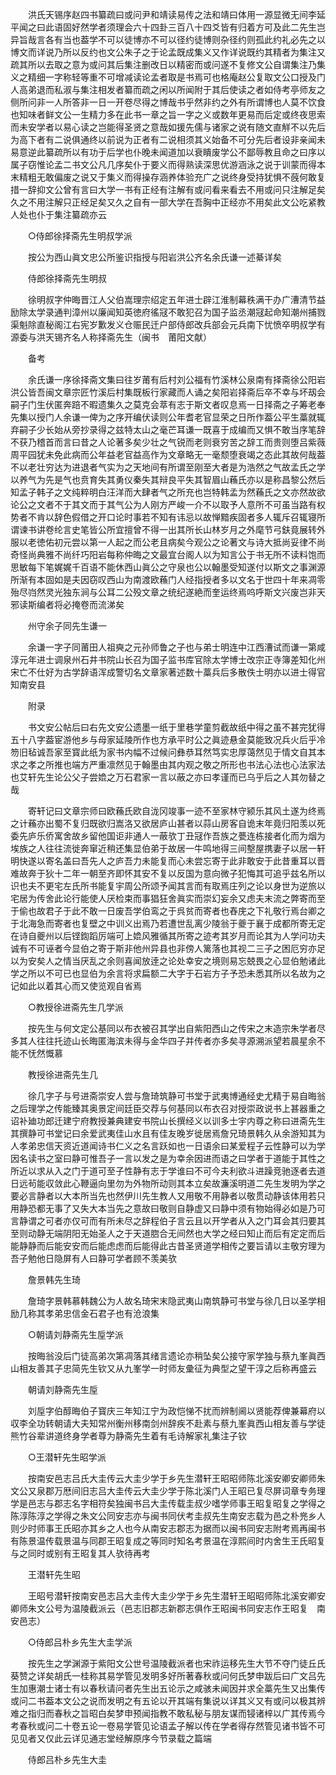 <!-- { "loadSidebar": true } -->
　　洪氏天锡序赵四书纂疏曰或问尹和靖读易传之法和靖曰体用一源显微无间李延平闻之曰此语固好然学者须理会六十四卦三百八十四爻皆有归着方可及此二先生岂异旨哉言各有当也葢学不可以徒博亦不可以径约徒博则杂径约则孤此约礼必先之以博文而详说乃所以反约也文公朱子之于论孟既成集义又作详说既约其精者为集注又疏其所以去取之意为或问其后集注删改日以精密而或问遂不复修文公自谓集注乃集义之精细一字称轻等重不可增减读论孟者取是书焉可也格庵赵公复取文公口授及门人高弟退而私淑与集注相发者纂而疏之闲以所闻附于其后使读之者如侍考亭师友之侧所问非一人所答非一日一开卷尽得之博哉书乎然非约之外有所谓博也人莫不饮食也知味者鲜文公一生精力多在此书一章之旨一字之义或数年更易而后定或终夜思索而未安学者以易心读之岂能得圣贤之意哉如援先儒与诸家之说有随文直觧不以先后为高下者有二说俱通终以前说为正者有二说相须其义始备不可分先后者设非亲闻未易意逆此纂疏所以有功于后学也仆晚未闻道加以衰瞶废学公不鄙辱教且命之曰序以属子窃惟论孟二书文公凡几序矣仆于要义而得熟读深思优游涵泳之说于训蒙而得本末精粗无敢偏废之说又于集义而得操存涵养体验充广之说终身受持犹惧不蔇何敢复措一辞抑文公曾有言曰大学一书有正经有注解有或问看来看去不用或问只注解足矣久之不用注解只正经足矣又久之自有一部大学在吾胸中正经亦不用矣此文公吃紧教人处也仆于集注纂疏亦云

　　○侍郎徐择斋先生明叔学派

　　按公为西山眞文忠公所鉴识指授与阳岩洪公齐名余氏谦一述綦详矣

　　侍郎徐择斋先生明叔

　　徐明叔字仲晦晋江人父伯嵩理宗绍定五年进士辟江淮制幕秩满干办广漕清节益励除太学录通判漳州以廉闻知英徳府徭冦不敢犯召为国子监丞潮冦起命知潮州捕戮渠魁除直秘阁江右宪岁歉发义仓赈民迁户部侍郎改兵部会元兵南下忧愤卒明叔学有源委与洪天锡齐名人称择斋先生（闽书　莆阳文献）

　　备考

　　余氏谦一序徐择斋文集曰往岁莆有后村刘公福有竹溪林公泉南有择斋徐公阳岩洪公皆吾闽文章宗匠竹溪后村集既板行家藏而人诵之矣阳岩择斋后卒不幸与坏刼会嗣子门生伏匿奔踣不暇遗集久之莫克会萃有志于斯文者叹息焉一日择斋之子筹老奉先集以授门人余谦一俾为之序开编伏读则公年耆老官显荣之日所作葢公平生藁就辄弃嗣子少长始从旁抄录得之兹特太山之毫芒耳谦一既喜于成编而又惧不敢当序笔辞不获乃稽首而言曰昔之人论著多矣少壮之气锐而老则衰穷苦之辞工而贵则堕吕紫薇周平园犹未免此病而公年益老官益高作为文章略无一毫颓堕衰竭之态此其故何哉葢不以老壮穷达为进退者气实为之天地间有所谓至刚至大者是为浩然之气故孟氏之学以养气为先是气也贲育失其勇仪秦失其辩良平失其智眉山蘓氏亦以是称昌黎公然后知孟子韩子之文纯粹明白汪洋而大肆者气之所充也岂特韩孟为然蘓氏之文亦然故欲论公之文者不于其文而于其气公为人刚方严峻一介不以取予人意所不可虽当路有权势者不肯以辞色假借之开口论时事若不知有讳忌以故惮黯疾固者多人辄斥召辄寝所谓谏书讲卷纶言史笔皆公所宜擅曾不得一出其所长山林岁月之外麾节弓鈇竟展转外服以老徳佑初元尝以第一人起之而公老且病矣今观公之论著文与诗大抵尚妥律不尚奇怪尚典雅不尚纤巧阳岩每称仲晦之文最宜台阁人以为知言公于书无所不读料饱而思敏每下笔娓娓千百语不能休西山眞公之守泉也公以翰墨受知遂付以斯文之事渊源所渐有本固如是夫因窃叹西山为南渡欧蘓门人经指授者多以文名于世四十年来凋零殆尽岿然灵光独东涧与公耳二公殁文章之统纪遂絶而奎运终焉呜呼斯文兴废岂非天邪读斯编者将必掩卷而流涕矣

　　州守余子同先生谦一

　　余谦一字子同莆田人祖奭之元孙师鲁之子也与弟士明连中江西漕试而谦一第咸淳元年进士调泉州石井书院山长召为国子监书库官除太学博士改宗正寺簿差知化州宋亡不仕好为古学辞语浑成警切名文章家著述数十藁兵后多散佚士明亦以进士得官知南安县

　　附录

　　书文安公帖后曰右先文安公遗墨一纸于里巷学童剪截故纸中得之虽不甚完犹得五十八字葢宦游他乡与母家延陵所作也方承平时公之眞迹悬金莫能致况兵火后乎冷笏旧毡诚吾家至寳此纸为家书内幅不过候问彝恭耳然笃实忠厚蔼然见于情文自其本求之孝之所推也端方严重凛然见于翰墨由其内观之敬之所形也书法心法也心法家法也艾轩先生论公父子尝嫓之万石君家一言以蔽之亦曰孝谨而已乌乎后之人其勿替之哉

　　寄轩记曰文章宗师曰欧蘓氏欧自泷冈竣事一迹不至家林守颍乐其风土遂为终焉之计蘓亦出蜀不复归既欲归嵩洛又欲居庐山甚者以蒜山房客自诡末年竟归阳羡以死委先庐乐侨寓舍故乡留他国讵非通人一蔽欤丁丑冦作吾族之甍连栋接者化而为烟为埃族之人往往流徙奔窜近稍还集显伯弟于故居一牛鸣地得三间墼屋携妻子以居一轩明快遂以寄名盖曰吾先人之庐吾力未能复而心未尝忘寄于此非敢安于此昔重耳以晋难故奔于狄十二年一朝至齐即怀其安不复以反国为意向微子犯悔其可追乎兹名所以识也夫不更宅左氏所书能复宇周公所颂予闻其言而有取焉庄列之论以身世为逆旅以宅居为传舍此论行能使人厌检束而事猖狂舍眞实而崇幻妄余又虑夫末流之弊寄而至于偷也故君子于此不敢一日废吾学伯鸾之于呉贫而寄者也舂庑之下礼敬行焉台卿之于北海急而寄者也复壁之中训义出焉乃若遭世乱离少陵翁于夔于襄于成都所寄无定在诗自夔州以后铿鍧蹈厉端可上嫓风雅循其所寄之迹考其岁月而论其为人学问功夫诚有不可诬者今显伯之寄于斯非他州异县也非傍人篱落也其视二三子之困厄穷亦足以为安矣人之情当厌乱之余则喜闻放逹之论处幸安之境则易忘兢畏之心显伯勉诸此学之所以不可已也显伯为余言将求扁额二大字于石岩方子予恐未悉其所以名故为之记如此以着其心而又使览观自省焉

　　○教授徐进斋先生几学派

　　按先生与何文定公基同以布衣被召其学出自紫阳西山之传宋之末造宗朱学者尽多其人往往托迹山长晦匿海滨未得与金华四子并传者亦多矣寻源溯派望若晨星余不能不怃然慨慕

　　教授徐进斋先生几

　　徐几字子与号进斋崇安人尝与詹琦筑静可书堂于武夷博通经史尤精于易自晦翁之后理学之传能臻其奥景定间廷臣交荐与何基同以布衣召对授崇政说书上甚器重之诏补廸功郎迁建宁府教授兼典建安书院山长撰经义以训多士宇内尊之称曰进斋先生其撰静可书堂记曰余爱武夷佳山水且有佳友晚岁徙居焉詹兄琦景韩久从余游知其为人孝弟忠信天资近道闻诗书仁义之名言跃如也一日语余曰某爱程子云性静可以为学因名读书之室曰静可惟吾子一言以发之是为幸余因进而语之曰学者于道能于其性之所近以求从入之门于道可至子性静有志于学谁曰不可今夫利欲斗进躁竞驰逐者去道日远茍能収敛此心鞭逼向里勿为外物所动则其本立矣故濂溪明道二先生发明为学之要必言静者以大本所当先也然伊川先生教人又用敬不用静者以敬贯动静该体用若只用静恐都无事了又失大本当先之意故曰敬则自静虚又曰静中须有物始得必如是乃可言静谓之可者亦仅可而有所未尽之辞程伯子言云且以开学者从入之门耳会其归要其至则动静无端阴阳无始圣人之于天道脗合无间然也大学之经曰知止而后有定定而后能静静而后能安安而后能虑虑而后能得此古昔圣贤道学相传之要旨请以主敬穷理为吾子勉他日隐屏有人曰静可学者顾不羡美欤

　　詹景韩先生琦

　　詹琦字景韩慕韩魏公为人故名琦宋末隐武夷山南筑静可书堂与徐几日以圣学相励几称其孝弟忠信金石君子也有沧浪集

　　○朝请刘静斋先生垕学派

　　按晦翁没后门徒高弟次第凋落其绪言遗论亦稍坠矣公接守家学独与蔡九峯眞西山相友善其子忠简先生钦又从九峯学一时师友彚征为典型之望干淳之后称再盛云

　　朝请刘静斋先生垕

　　刘垕字伯醇晦伯子寳庆三年知江宁为政恺悌不扰而辨制阃以贤能荐俾兼幕府以収李全功转朝请大夫知常州衡州移南剑州辞疾不赴素与蔡九峯眞西山相友善与学徒熊竹谷辈讲道终身学者尊为静斋先生着有毛诗解家礼集注子钦

　　○王潜轩先生昭学派

　　按南安邑志吕氏大圭传云大圭少学于乡先生潜轩王昭昭师陈北溪安卿安卿师朱文公又泉郡万厯间旧志吕大圭传云大圭少学于陈北溪门人王昭已复尽屏词章专务理学是邑志与郡志名字相符矣独闽书吕大圭传载圭叔少嗜学师事王昭复昭复之学得之陈淳陈淳之学得之朱文公同安志亦与闽书同伏考圭叔先生南安志载为邑之朴兠乡人则少时师事王氏昭亦其乡之人也今从南安志郡志为据而以闽书同安志附考焉再闽书有陈景温传载景温与同郡王昭复成之等同时知名考景温在淳熙间时内舍生王氏昭复与之同时或别有王昭复其人欤待再考

　　王潜轩先生昭

　　王昭号潜轩按南安邑志吕大圭传大圭少学于乡先生潜轩王昭昭师陈北溪安卿安卿师朱文公号为温陵截派云（邑志旧郡志新郡志俱作王昭闽书同安志作王昭复　南安邑志）

　　○侍郎吕朴乡先生大圭学派

　　按先生之学渊源于紫阳文公世号温陵截派者也宋祚运移先生大节不夺门徒丘氏葵赞之详矣胡氏一桂称其易学管见发明多好所著春秋或问何氏梦申跋后曰广文吕先生加惠潮士诸士有以春秋请问者先生出五论示之咸骇未闻因并求全藁先生又出集传或问二书葢本文公之说而发明之有五论以开其端有集说以详其义又有或问以极其辨难之指归而春秋之旨昭白矣梦申预闻指教不敢私秘与朋友谋而锓诸梓以广其传焉今考春秋或问二十卷五论一卷易学管见论语孟子解以传在学者得存然管见诸书皆不可见见者又仅此云详见通志堂经解原序今节录载之篇端

　　侍郎吕朴乡先生大圭

